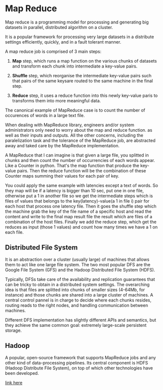 # Map Reduce

Map reduce is a programming model for processing and generating big datasets in parallel, distributed algorithm on a cluster.

It is a popular framework for processing very large datasets in a distribute settings efficiently, quickly, and in a fault tolerant manner.

A map reduce job is comprised of 3 main steps:

1. **Map** step, which runs a map function on the various chunks of datasets and transform each chunk into intermediate a key-value pairs.

2. **Shuffle** step, which reorganise the intermediate key-value pairs such  that pairs of the same keysare routed to the same machine in the final step.

3. **Reduce** step, it uses a reduce function into this newly key-value paris to transforms them into more meaningful data.

The canonical example of MapReduce case is to count the number of occurences of words in a large text file.

When dealing with MapReduce library, engineers and/or system administrators only need to worry about the map and reduce function. as well as their inputs and outputs. All the other concerns, including the paralelization task and the tolerance of the MapReduce job, are abstracted away and taked care by the MapReduce implementation.

A MapReduce that I can imagine is that given a large file, you splitted in chunks and then count the number of occurrencies of each words appear. Like a Counter in python. That's the map function that produce the key-value pairs. Then the reduce function will be the combination of these Counter maps summing their values for each pair of key.

You could apply the same example with latencies except a text of words. So they map will be if a latency is bigger than 10 sec, put one in one file, otherwise put a 1 in another file so we get the intermediate steps which is files of values that belongs to the key(latency)-value(a 1 in file i) pair for each host that process one latency file. Then it goes the shuffle step which the machine grab the key of the file name of a specific host and read the content and write to the final map result file the result which are files of a combination of the host files. Finally we add the reduce step, which get the reduces as input (those 1 values) and count how many times we have a 1 on each file.

## Distributed File System

It is an abstraction over a cluster (usually large) of machines that allows them to act like one large file system. The two most popular DFS are the Google File System (GFS) and the Hadoop Distributed File System (HDFS).

Typically, DFSs take care of the availability and replication guarantees that can be tricky to obtain in a distributed system settings. The overarching idea is that files are splitted into chunks of smaller sizes (4-64Mb, for instance) and those chunks are shared into a large cluster of machines. A central control pannel is in charge to decide where each chunks resides, routing reads to the right nodes, and handling communication between machines.

Different DFS implementation has slightly different APIs and semantics, but they achieve the same common goal: extremely large-scale persistent storage.

## Hadoop

A popular, open-source framework that supports MapReduce jobs and any other kind of data-processing pipelines. Its central component is HDFS (Hadoop Distribute File System), on top of which other technologies have been developed.

[link here](https://hadoop.apache.org)